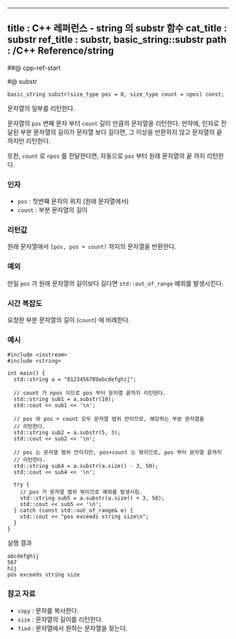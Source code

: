 ----------------
title : C++ 레퍼런스 - string 의 substr 함수
cat_title :  substr
ref_title : substr, basic_string::substr
path : /C++ Reference/string
----------------

##@ cpp-ref-start

#@ substr


```cpp-formatted
basic_string substr(size_type pos = 0, size_type count = npos) const;
```

문자열의 일부를 리턴한다.

문자열의 `pos` 번째 문자 부터 `count` 길이 만큼의 문자열을 리턴한다. 만약에, 인자로 전달된 부분 문자열의 길이가 문자열 보다 길다면, 그 이상을 반환하지 않고 문자열의 끝 까지만 리턴한다.

또한, `count` 로 `npos` 를 전달한다면, 자동으로 `pos` 부터 원래 문자열의 끝 까지 리턴한다.

### 인자

* `pos`	: 첫번째 문자의 위치 (원래 문자열에서)
* `count` : 부분 문자열의 길이

### 리턴값

원래 문자열에서 `[pos, pos + count)` 까지의 문자열을 반환한다.

### 예외

만일 `pos` 가 원래 문자열의 길이보다 길다면 `std::out_of_range` 예외를 발생시킨다.

### 시간 복잡도

요청한 부분 문자열의 길이 (`count`) 에 비례한다.

### 예시

```cpp-formatted
#include <iostream>
#include <string>

int main() {
  std::string a = "0123456789abcdefghij";

  // count 가 npos 이므로 pos 부터 문자열 끝까지 리턴한다.
  std::string sub1 = a.substr(10);
  std::cout << sub1 << '\n';

  // pos 와 pos + count 모두 문자열 범위 안이므로, 해당하는 부분 문자열을
  // 리턴한다.
  std::string sub2 = a.substr(5, 3);
  std::cout << sub2 << '\n';

  // pos 는 문자열 범위 안이지만, pos+count 는 밖이므로, pos 부터 문자열 끝까지
  // 리턴한다.
  std::string sub4 = a.substr(a.size() - 3, 50);
  std::cout << sub4 << '\n';

  try {
    // pos 가 문자열 범위 밖이므로 예외를 발생시킴.
    std::string sub5 = a.substr(a.size() + 3, 50);
    std::cout << sub5 << '\n';
  } catch (const std::out_of_range& e) {
    std::cout << "pos exceeds string size\n";
  }
}
```

실행 결과

```exec
abcdefghij
567
hij
pos exceeds string size
```

### 참고 자료

* `copy` : 문자를 복사한다.
* `size` : 문자열의 길이를 리턴한다.
* `find` : 문자열에서 원하는 문자열을 찾는다.